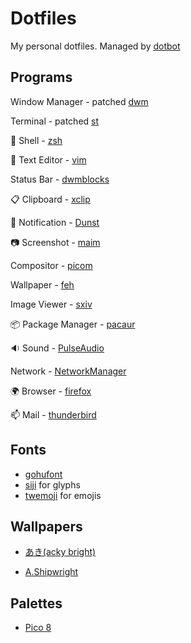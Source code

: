 # Dotfiles
My personal dotfiles. Managed by [dotbot](https://git.io/dotbot)
## Programs
Window Manager - patched [dwm](https://github.com/jstnas/dwm)

Terminal - patched [st](https://github.com/jstnas/st)

:shell: Shell - [zsh](http://www.zsh.org/)

:pencil: Text Editor - [vim](https://www.vim.org/)

Status Bar - [dwmblocks](https://github.com/torrinfail/dwmblocks)

:clipboard: Clipboard - [xclip](https://github.com/astrand/xclip)

:bell: Notification - [Dunst](https://dunst-project.org/)

:camera: Screenshot - [maim](https://github.com/naelstrof/maim)

Compositor - [picom](https://github.com/yshui/picom)

Wallpaper - [feh](https://feh.finalrewind.org/)

Image Viewer - [sxiv](https://github.com/muennich/sxiv)

:package: Package Manager - [pacaur](https://github.com/E5ten/pacaur)

:sound: Sound - [PulseAudio](https://www.freedesktop.org/wiki/Software/PulseAudio/)

Network - [NetworkManager](https://wiki.gnome.org/Projects/NetworkManager/)

:earth_africa: Browser - [firefox](https://www.mozilla.org/en-US/firefox/new/)

:mailbox: Mail - [thunderbird](https://www.thunderbird.net/en-US/)
## Fonts
* [gohufont](https://font.gohu.org/)
* [siji](https://github.com/stark/siji) for glyphs
* [twemoji](https://twemoji.twitter.com/) for emojis
## Wallpapers
* [あき(acky bright)](https://twitter.com/aki001208/media)

* [A.Shipwright](https://twitter.com/ShipwrightA)
## Palettes
* [Pico 8](https://lospec.com/palette-list/pico-8)
